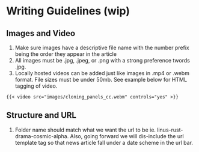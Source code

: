 # Writing Guidelines (wip)

## Images and Video
1. Make sure images have a descriptive file name with the number prefix being the order they appear in the article
2. All images must be .jpg, .jpeg, or .png with a strong preference twords .jpg.
3. Locally hosted videos can be added just like images in .mp4 or .webm format. File sizes must be under 50mb. See example below for HTML tagging of video.
```
{{< video src="images/cloning_panels_cc.webm" controls="yes" >}}
```


## Structure and URL
1. Folder name should match what we want the url to be ie. linus-rust-drama-cosmic-alpha. Also, going forward we 
will dis-include the url template tag so that news article fall under a date scheme in the url bar.

